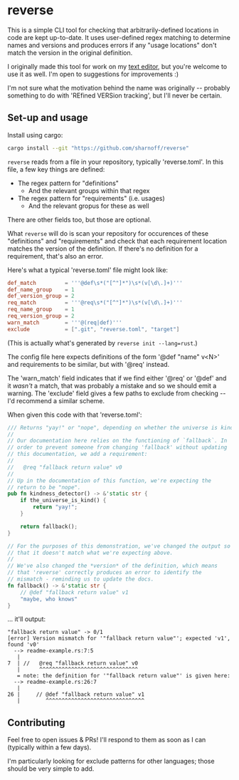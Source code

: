 # reverse

This is a simple CLI tool for checking that arbitrarily-defined locations in code are kept
up-to-date. It uses user-defined regex matching to determine names and versions and produces errors
if any "usage locations" don't match the version in the original definition.

I originally made this tool for work on my [text editor](https://github.com/sharnoff/viri), but
you're welcome to use it as well. I'm open to suggestions for improvements :)

I'm not sure what the motivation behind the name was originally -- probably something to do with
'REfined VERSion tracking', but I'll never be certain.

## Set-up and usage

Install using cargo:

```sh
cargo install --git "https://github.com/sharnoff/reverse"
```

`reverse` reads from a file in your repository, typically 'reverse.toml'. In this file, a few key
things are defined:

* The regex pattern for "definitions"
  * And the relevant groups within that regex
* The regex pattern for "requirements" (i.e. usages)
  * And the relevant gropus for these as well

There are other fields too, but those are optional.

What `reverse` will do is scan your repository for occurences of these "definitions" and
"requirements" and check that each requirement location matches the version of the definition. If
there's no definition for a requirement, that's also an error.

Here's what a typical 'reverse.toml' file might look like:

```toml
def_match         = '''@def\s*("[^"]*")\s*(v[\d\.]+)'''
def_name_group    = 1
def_version_group = 2
req_match         = '''@req\s*("[^"]*")\s*(v[\d\.]+)'''
req_name_group    = 1
req_version_group = 2
warn_match        = '''@(req|def)'''
exclude           = [".git", "reverse.toml", "target"]
```

(This is actually what's generated by `reverse init --lang=rust`.)

The config file here expects definitions of the form '@def "name" v&lt;N&gt;' and requirements to be
similar, but with '@req' instead.

The 'warn_match' field indicates that if we find either '@req' or '@def' and it *wasn't* a match,
that was probably a mistake and so we should emit a warning. The 'exclude' field gives a few paths
to exclude from checking -- I'd recommend a similar scheme.

When given this code with that 'reverse.toml':

```rust
/// Returns "yay!" or "nope", depending on whether the universe is kind
//
// Our documentation here relies on the functioning of `fallback`. In
// order to prevent someone from changing 'fallback' without updating
// this documentation, we add a requirement:
//
//   @req "fallback return value" v0
//
// Up in the documentation of this function, we're expecting the
// return to be "nope".
pub fn kindness_detector() -> &'static str {
    if the_universe_is_kind() {
        return "yay!";
    }

    return fallback();
}

// For the purposes of this demonstration, we've changed the output so
// that it doesn't match what we're expecting above.
//
// We've also changed the *version* of the definition, which means
// that 'reverse' correctly produces an error to identify the
// mismatch - reminding us to update the docs.
fn fallback() -> &'static str {
    // @def "fallback return value" v1
    "maybe, who knows"
}
```

... it'll output:

```
"fallback return value" -> 0/1
[error] Version mismatch for '"fallback return value"'; expected 'v1', found 'v0'
  --> readme-example.rs:7:5
   |
7  | //   @req "fallback return value" v0
   |      ^^^^^^^^^^^^^^^^^^^^^^^^^^^^^^^
   = note: the definition for '"fallback return value"' is given here:
  --> readme-example.rs:26:7
   |
26 |     // @def "fallback return value" v1
   |        ^^^^^^^^^^^^^^^^^^^^^^^^^^^^^^^
```

## Contributing

Feel free to open issues & PRs! I'll respond to them as soon as I can (typically within a few days).

I'm particularly looking for exclude patterns for other languages; those should be very simple to
add.
